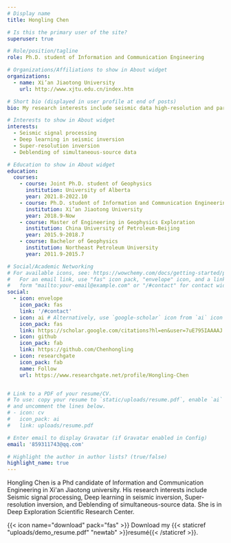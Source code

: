 ```yaml
---
# Display name
title: Hongling Chen

# Is this the primary user of the site?
superuser: true

# Role/position/tagline
role: Ph.D. student of Information and Communication Engineering

# Organizations/Affiliations to show in About widget
organizations:
  - name: Xi’an Jiaotong University
    url: http://www.xjtu.edu.cn/index.htm

# Short bio (displayed in user profile at end of posts)
bio: My research interests include seismic data high-resolution and parameters inversion, seismic proccesing.

# Interests to show in About widget
interests:
  - Seismic signal processing
  - Deep learning in seismic inversion
  - Super-resolution inversion
  - Deblending of simultaneous-source data

# Education to show in About widget
education:
  courses:
    - course: Joint Ph.D. student of Geophysics
      institution: University of Alberta
      year: 2021.8-2022.10
    - course: Ph.D. student of Information and Communication Engineering
      institution: Xi’an Jiaotong University
      year: 2018.9-Now
    - course: Master of Engineering in Geophysics Exploration
      institution: China University of Petroleum-Beijing
      year: 2015.9-2018.7
    - course: Bachelor of Geophysics
      institution: Northeast Petroleum University
      year: 2011.9-2015.7

# Social/Academic Networking
# For available icons, see: https://wowchemy.com/docs/getting-started/page-builder/#icons
#   For an email link, use "fas" icon pack, "envelope" icon, and a link in the
#   form "mailto:your-email@example.com" or "/#contact" for contact widget.
social:
  - icon: envelope
    icon_pack: fas
    link: '/#contact'
  - icon: ai # Alternatively, use `google-scholar` icon from `ai` icon pack
    icon_pack: fas
    link: https://scholar.google.com/citations?hl=en&user=7uE795IAAAAJ
  - icon: github
    icon_pack: fab
    link: https://github.com/Chenhongling
  - icon: researchgate
    icon_pack: fab
    name: Follow
    url: https://www.researchgate.net/profile/Hongling-Chen


# Link to a PDF of your resume/CV.
# To use: copy your resume to `static/uploads/resume.pdf`, enable `ai` icons in `params.toml`,
# and uncomment the lines below.
# - icon: cv
#   icon_pack: ai
#   link: uploads/resume.pdf

# Enter email to display Gravatar (if Gravatar enabled in Config)
email: '859311743@qq.com'

# Highlight the author in author lists? (true/false)
highlight_name: true
---
```


Hongling Chen is a Phd candidate of Information and Communication Engineering in Xi'an Jiaotong university. His research interests include  Seismic signal processing, Deep learning in seismic inversion, Super-resolution inversion, and Deblending of simultaneous-source data. She is in Deep Exploration Scientific Research Center.


{{< icon name="download" pack="fas" >}} Download my {{< staticref "uploads/demo_resume.pdf" "newtab" >}}resumé{{< /staticref >}}.

